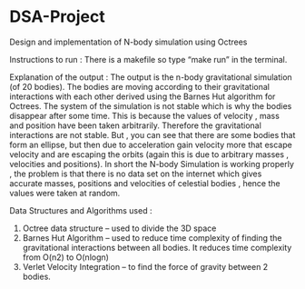 # DSA-Project

Design and implementation of N-body simulation using Octrees

Instructions to run : There is a makefile so type “make run” in the terminal.

Explanation of the output : The output is the n-body gravitational simulation (of 20 bodies). The bodies are moving according to their gravitational interactions with each other derived using the Barnes Hut algorithm for Octrees. The system of the simulation is not stable which is why the bodies disappear after some time. This is because the values of velocity , mass and position have been taken arbitrarily. Therefore the gravitational interactions are not stable. But , you can see that there are some bodies that form an ellipse, but then due to acceleration gain velocity more that escape velocity and are escaping the orbits (again this is due to arbitrary masses , velocities and positions).
In short the N-body Simulation is working properly , the problem is that there is no data set on the internet which gives accurate masses, positions and velocities of celestial bodies , hence the values were taken at random.  

Data Structures and Algorithms used : 
1) Octree data structure – used to divide the 3D space
2) Barnes Hut Algorithm – used to reduce time complexity of finding the gravitational interactions between all bodies. It reduces time complexity from O(n2) to O(nlogn)
3) Verlet Velocity Integration – to find the force of gravity between 2 bodies.

